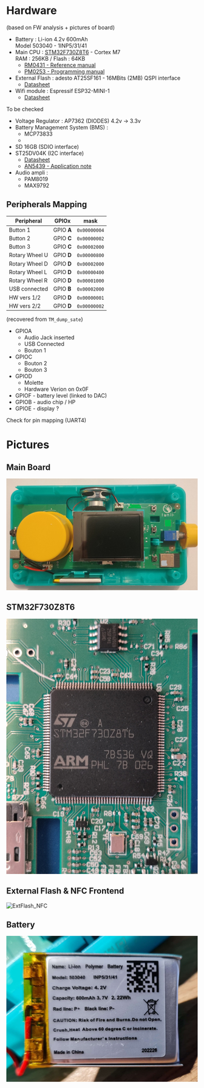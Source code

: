 
# Hardware
(based on FW analysis + pictures of board)

* Battery : Li-ion 4.2v 600mAh   
  Model 503040 - 1INP5/31/41
* Main CPU : [STM32F730Z8T6](docs/stm32f730z8.pdf) - Cortex M7   
  RAM : 256KB / Flash : 64KB
    - [RM0431 - Reference manual](docs/rm0431-stm32f72xxx-and-stm32f73xxx-advanced-armbased-32bit-mcus-stmicroelectronics.pdf)
    -   [PM0253 - Programming manual](docs/pm0253-stm32f7-series-and-stm32h7-series-cortexm7-processor-programming-manual-stmicroelectronics.pdf)
* External Flash : adesto AT25SF161 - 16MBits (2MB)
  QSPI interface
  * [Datasheet](docs/AT25SF161-Adesto.pdf)
* Wifi module : Espressif ESP32-MINI-1
  * [Datasheet](docs/esp32-mini-1_datasheet_en.pdf)

To be checked
* Voltage Regulator : AP7362 (DIODES) 4.2v -> 3.3v
* Battery Management System (BMS) :  
  * MCP73833
  * 
* SD 16GB (SDIO interface)
* ST25DV04K (I2C interface)
  * [Datasheet](docs/st25dv04k.pdf)
  * [AN5439 - Application note](docs/an5439-augmented-ndef-with-st25dvi2c-series-dynamic-nfc-tags-stmicroelectronics.pdf)
* Audio ampli : 
  * PAM8019
  * MAX9792

## Peripherals Mapping
| Peripheral | GPIOx | mask |
|-|-|-|
| Button 1 | GPIO **A** | `0x00000004` |
| Button 2 | GPIO **C** | `0x00000002` |
| Button 3 | GPIO **C** | `0x00002000` |
| Rotary Wheel U | GPIO **D** | `0x00000800` |
| Rotary Wheel D | GPIO **D** | `0x00002000` |
| Rotary Wheel L | GPIO **D** | `0x00000400` |
| Rotary Wheel R | GPIO **D** | `0x00001000` |
| USB connected | GPIO **B** | `0x00002000` |
| HW vers 1/2 | GPIO **D** | `0x00000001` |
| HW vers 2/2 | GPIO **D** | `0x00000002` |

(recovered from `TM_dump_sate`)
* GPIOA
  - Audio Jack inserted
  - USB Connected
  - Bouton 1
* GPIOC
  - Bouton 2
  - Bouton 3
* GPIOD
  - Molette
  - Hardware Verion on 0x0F
* GPIOF - battery level (linked to DAC)
* GPIOB - audio chip / HP
* GPIOE - display ?

Check for pin mapping (UART4)

# Pictures

## Main Board
![Board](resources/pictures/v3/Board.jpg)

## STM32F730Z8T6
![STM32](resources/pictures/v2/STM32.jpg)

## External Flash & NFC Frontend
![ExtFlash_NFC](resources/pictures/v3/ExtFlash_NFC.jpg)

## Battery
![Battery](resources/pictures/v3/Battery.jpg)
